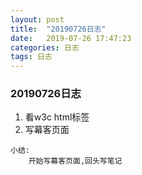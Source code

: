 ```yaml
---
layout: post
title:  "20190726日志"
date:   2019-07-26 17:47:23
categories: 日志
tags: 日志
---
```


### 20190726日志

1. 看w3c html标签
2. 写幕客页面





```
小结:
	开始写幕客页面,回头写笔记
```

